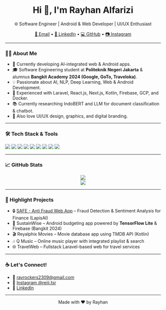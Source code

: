 <h1 align="center">Hi 👋, I'm Rayhan Alfarizi</h1>
<p align="center">
  🌐 Software Engineer | Android & Web Developer | UI/UX Enthusiast  
</p>
<p align="center">
  <a href="mailto:rayrockers2309@gmail.com">📧 Email</a> • 
  <a href="https://www.linkedin.com/in/rayhan-alfarizi-3a4901247/">🔗 LinkedIn</a> • 
  <a href="https://github.com/rayrockers2309">💻 GitHub</a> • 
  <a href="https://instagram.com/reiii.tsr">📷 Instagram</a>
</p>

---

### 👨‍💻 About Me

- 🔭 Currently developing AI-integrated web & Android apps.
- 🎓 Software Engineering student at **Politeknik Negeri Jakarta** & alumnus **Bangkit Academy 2024 (Google, GoTo, Traveloka)**.
- 💡 Passionate about AI, NLP, Deep Learning, Web & Android Development.
- 🚀 Experienced with Laravel, React.js, Next.js, Kotlin, Firebase, GCP, and Docker.
- 📚 Currently researching IndoBERT and LLM for document classification & chatbot.
- 🎨 Also love UI/UX design, graphics, and digital branding.

---

### 🛠️ Tech Stack & Tools

<p align="left">
  <img src="https://img.shields.io/badge/-PHP-777BB4?style=for-the-badge&logo=php&logoColor=white"/>
  <img src="https://img.shields.io/badge/-Laravel-F55247?style=for-the-badge&logo=laravel&logoColor=white"/>
  <img src="https://img.shields.io/badge/-React-61DAFB?style=for-the-badge&logo=react&logoColor=black"/>
  <img src="https://img.shields.io/badge/-Next.js-000000?style=for-the-badge&logo=next.js&logoColor=white"/>
  <img src="https://img.shields.io/badge/-Kotlin-0095D5?style=for-the-badge&logo=kotlin&logoColor=white"/>
  <img src="https://img.shields.io/badge/-Firebase-FFCA28?style=for-the-badge&logo=firebase&logoColor=black"/>
  <img src="https://img.shields.io/badge/-Google%20Cloud-4285F4?style=for-the-badge&logo=google-cloud&logoColor=white"/>
  <img src="https://img.shields.io/badge/-Figma-F24E1E?style=for-the-badge&logo=figma&logoColor=white"/>
  <img src="https://img.shields.io/badge/-Docker-2496ED?style=for-the-badge&logo=docker&logoColor=white"/>
</p>

---

### 📈 GitHub Stats

<p align="center">
  <img src="https://github-readme-stats.vercel.app/api?username=rayrockers2309&show_icons=true&theme=tokyonight&hide_border=true"/>
  <br/>
  <img src="https://github-readme-stats.vercel.app/api/top-langs/?username=rayrockers2309&layout=compact&theme=tokyonight&hide_border=true"/>
</p>

---

### 📌 Highlight Projects

- 🔒 [SAFE - Anti Fraud Web App](https://github.com/rayrockers2309) – Fraud Detection & Sentiment Analysis for Finance (LapisAI)
- 📱 SustainWise – Android budgeting app powered by **TensorFlow Lite** & Firebase (Bangkit 2024)
- 🎬 Reyalphix Movies – Movie database app using TMDB API (Kotlin)
- 🎶 Q Music – Online music player with integrated playlist & search
- 🌐 TravelWeb – Fullstack Laravel-based web for travel services

---

### ☕ Let's Connect!

- 📩 rayrockers2309@gmail.com
- 📸 [Instagram @reiii.tsr](https://instagram.com/reiii.tsr)
- 💼 [LinkedIn](https://linkedin.com/in/rayhan-alfarizi-3a4901247/)

---

<p align="center">
  Made with ❤️ by Rayhan
</p>
